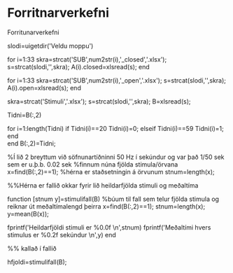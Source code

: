 # Forritnarverkefni
Forritunarverkefni 

slodi=uigetdir('Veldu moppu')

for i=1:33
    skra=strcat('SUB',num2str(i),'_closed','.xlsx');
    s=strcat(slodi,'\',skra);
    A(i).closed=xlsread(s);
end

for i=1:33
    skra=strcat('SUB',num2str(i),'_open','.xlsx');
    s=strcat(slodi,'\',skra);
    A(i).open=xlsread(s);
end

skra=strcat('Stimuli','.xlsx');
s=strcat(slodi,'\',skra);
B=xlsread(s);

Tidni=B(:,2)

for i=1:length(Tidni)
    if Tidni(i)==20
        Tidni(i)=0;
    elseif Tidni(i)==59
        Tidni(i)=1;
    end  
end
B(:,2)=Tidni;

%Í lið 2 breyttum við söfnunartíðninni 50 Hz í sekúndur og var það 1/50 sek sem er u.þ.b. 0.02 sek
%finnum núna fjölda stimula/örvana
x=find(B(:,2)==1);   %hérna er staðsetningin á örvunum
stnum=length(x);

%%Hérna er fallið okkar fyrir lið heildarfjölda stimuli og meðaltíma

function [stnum y]=stimulifall(B)
%búum til fall sem telur fjölda stimula og reiknar út meðaltímalengd þeirra
x=find(B(:,2)==1);
stnum=length(x);
y=mean(B(x));

fprintf('Heildarfjöldi stimuli er %0.0f \n',stnum)
fprintf('Meðaltími hvers stimulus er %0.2f sekúndur \n',y)
end

%% kallað í fallið

hfjoldi=stimulifall(B);
